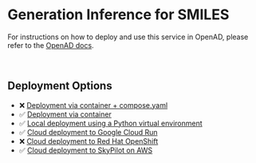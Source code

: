 # Generation Inference for SMILES

<!--
The description & support tags are consumed by the generate_docs() script
in the openad-website repo, to generate the 'Available Services' page:
https://openad.accelerate.science/docs/model-service/available-services
-->

<!-- support:apple_silicon:false -->
<!-- support:gcloud:true -->

<!-- description -->
<!-- /description -->

For instructions on how to deploy and use this service in OpenAD, please refer to the [OpenAD docs](https://openad.accelerate.science/docs/model-service/deploying-models).

<br>

## Deployment Options

- ❌ [Deployment via container + compose.yaml](https://openad.accelerate.science/docs/model-service/deploying-models#deployment-via-container-composeyaml-recommended)
- ✅ [Deployment via container](https://openad.accelerate.science/docs/model-service/deploying-models#deployment-via-container)
- ✅ [Local deployment using a Python virtual environment](https://openad.accelerate.science/docs/model-service/deploying-models#local-deployment-using-a-python-virtual-environment)
- ✅ [Cloud deployment to Google Cloud Run](https://openad.accelerate.science/docs/model-service/deploying-models#cloud-deployment-to-google-cloud-run)
- ❌ [Cloud deployment to Red Hat OpenShift](https://openad.accelerate.science/docs/model-service/deploying-models#cloud-deployment-to-red-hat-openshift)
- ✅ [Cloud deployment to SkyPilot on AWS](https://openad.accelerate.science/docs/model-service/deploying-models/#cloud-deployment-to-skypilot-on-aws)
